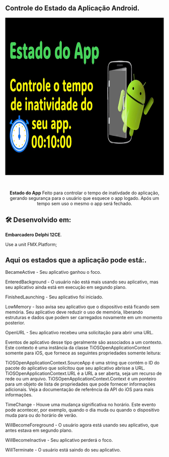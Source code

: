 ##  Controle do Estado da Aplicação Android.

  <a href="https://github.com/leandrox364/estadoapp/blob/main/EstadodoApp.jpg">
    <img alt="Estado do App" height="500" src="https://github.com/leandrox364/estadoapp/blob/main/EstadodoApp.jpg">
  </a>  
</p><br>
<p align="center">
  <b>Estado do App</b> Feito para controlar o tempo de inativdade do aplicação, gerando segurança para o usuário que esquece o app logado.
  Após um tempo sem uso o mesmo o app será fechado.
  

## 🛠️ Desenvolvido em:

**Embarcadero Delphi 12CE**.

Use a unit FMX.Platform;

##  Aqui os estados que a aplicação pode está:.
BecameActive - Seu aplicativo ganhou o foco.

EnteredBackground - O usuário não está mais usando seu aplicativo, mas seu aplicativo ainda está em execução em segundo plano.

FinishedLaunching - Seu aplicativo foi iniciado.

LowMemory - Isso avisa seu aplicativo que o dispositivo está ficando sem memória.
Seu aplicativo deve reduzir o uso de memória, liberando estruturas e dados que podem ser carregados novamente em um momento posterior.

OpenURL - Seu aplicativo recebeu uma solicitação para abrir uma URL.

Eventos de aplicativo desse tipo geralmente são associados a um contexto. Este contexto é uma instância da classe TiOSOpenApplicationContext somente para iOS, que fornece as seguintes propriedades somente leitura:

TiOSOpenApplicationContext.SourceApp é uma string que contém o ID do pacote do aplicativo que solicitou que seu aplicativo abrisse a URL.
TiOSOpenApplicationContext.URL é a URL a ser aberta, seja um recurso de rede ou um arquivo.
TiOSOpenApplicationContext.Context é um ponteiro para um objeto de lista de propriedades que pode fornecer informações adicionais.
Veja a documentação de referência da API do iOS para mais informações.

TimeChange - Houve uma mudança significativa no horário.
Este evento pode acontecer, por exemplo, quando o dia muda ou quando o dispositivo muda para ou do horário de verão.

WillBecomeForeground - O usuário agora está usando seu aplicativo, que antes estava em segundo plano.

WillBecomeInactive - Seu aplicativo perderá o foco.

WillTerminate - O usuário está saindo do seu aplicativo.


